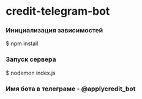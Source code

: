 # credit-telegram-bot
### Инициализация зависимостей
$ npm install
### Запуск сервера 
$ nodemon index.js
### Имя бота в телеграме - @applycredit_bot
